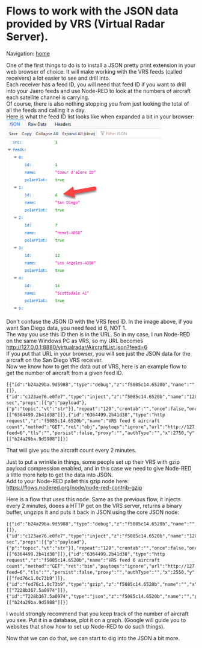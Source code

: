 # Flows to work with the JSON data provided by VRS (Virtual Radar Server).   
   
Navigation: [home](README.md)  

One of the first things to do is to install a JSON pretty print extension in your web browser of choice. It will make working with the VRS feeds (called receivers) a lot easier to see and drill into.   
Each receiver has a feed ID, you will need that feed ID if you want to drill into your Jaero feeds and use Node-RED to look at the numbers of aircraft each satellite channel is carrying.    
Of course, there is also nothing stopping you from just looking the total of all the feeds and calling it a day.  
Here is what the feed ID list looks like when expanded a bit in your browser:   
![JSON feed ID](img/vrsfeednumbers.png)   
   
Don't confuse the JSON ID with the VRS feed ID. In the image above, if you want San Diego data, you need feed id 6, NOT 1.   
The way you use this ID then is in the URL. So in my case, I run Node-RED on the same Windows PC as VRS, so my URL becomes http://127.0.0.1:8880/virtualradar/AircraftList.json?feed=6   
If you put that URL in your browser, you will see just the JSON data for the aircraft on the San Diego VRS receiver.   
Now we know how to get the data out of VRS, here is an example flow to get the number of aircraft from a given feed ID.   
    
    [{"id":"b24a29ba.9d5988","type":"debug","z":"f5085c14.6520b","name":"","active":false,"tosidebar":true,"console":false,"tostatus":false,"complete":"payload.totalAc","targetType":"msg","statusVal":"","statusType":"auto","x":3000,"y":660,"wires":[]},{"id":"c123ae76.e0fe7","type":"inject","z":"f5085c14.6520b","name":"120 sec","props":[{"p":"payload"},{"p":"topic","vt":"str"}],"repeat":"120","crontab":"","once":false,"onceDelay":"","topic":"","payload":"beno","payloadType":"str","x":2520,"y":660,"wires":[["6364499.2b41d38"]]},{"id":"6364499.2b41d38","type":"http request","z":"f5085c14.6520b","name":"VRS feed 6 aircraft count","method":"GET","ret":"obj","paytoqs":"ignore","url":"http://127.0.0.1:8880/virtualradar/aircraftlist.json?feed=6","tls":"","persist":false,"proxy":"","authType":"","x":2750,"y":660,"wires":[["b24a29ba.9d5988"]]}]   
That will give you the aircraft count every 2 minutes.  

Just to put a wrinkle in things, some people set up their VRS with gzip payload compression enabled, and in this case we need to give Node-RED a little more help to get the data into JSON.  
Add to your Node-RED pallet this gzip node here: https://flows.nodered.org/node/node-red-contrib-gzip  

Here is a flow that uses this node. Same as the previous flow, it injects every 2 minutes, doees a HTTP get on the VRS server, returns a binary buffer, ungzips it and puts it back in JSON using the core JSON node:   
   
    [{"id":"b24a29ba.9d5988","type":"debug","z":"f5085c14.6520b","name":"","active":false,"tosidebar":true,"console":false,"tostatus":false,"complete":"payload.totalAc","targetType":"msg","statusVal":"","statusType":"auto","x":3160,"y":680,"wires":[]},{"id":"c123ae76.e0fe7","type":"inject","z":"f5085c14.6520b","name":"120 sec","props":[{"p":"payload"},{"p":"topic","vt":"str"}],"repeat":"120","crontab":"","once":false,"onceDelay":"","topic":"","payload":"beno","payloadType":"str","x":2320,"y":680,"wires":[["6364499.2b41d38"]]},{"id":"6364499.2b41d38","type":"http request","z":"f5085c14.6520b","name":"VRS feed 6 aircraft count","method":"GET","ret":"bin","paytoqs":"ignore","url":"http://127.0.0.1:8880/virtualradar/aircraftlist.json?feed=6","tls":"","persist":false,"proxy":"","authType":"","x":2550,"y":680,"wires":[["fed76c1.0c73b9"]]},{"id":"fed76c1.0c73b9","type":"gzip","z":"f5085c14.6520b","name":"","x":2770,"y":680,"wires":[["7228b367.5a0974"]]},{"id":"7228b367.5a0974","type":"json","z":"f5085c14.6520b","name":"","property":"payload","action":"obj","pretty":false,"x":2920,"y":680,"wires":[["b24a29ba.9d5988"]]}]

I would strongly recommend that you keep track of the number of aircraft you see. Put it in a database, plot it on a graph. (Google will guide you to websites that show how to set up Node-RED to do such things).

Now that we can do that, we can start to dig into the JSON a bit more.  

